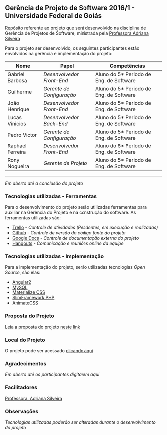 ## Gerência de Projeto de Software 2016/1 - Universidade Federal de Goiás ##

Repósito referente ao projeto que será desenvolvido na disciplina de Gerência de Projetos de Software, ministrada pela [Professora Adriana Silveira](mailto:adriana@estrategia.eti.br)

Para o projeto ser desenvolvido, os seguintes participantes estão envolvidos na gerência e implementação do projeto:

Nome             |            Papel           |  Competências
-----------------------------|----------------------------|---------
Gabriel Barbosa   | _Desenvolvedor Front-End_     |  Aluno do 5* Periodo de Eng. de Software
Guilherme  | _Gerente de Configuração_     |  Aluno do 5* Periodo de Eng. de Software
João Henrique  | _Desenvolvedor Front-End_    | Aluno do 5* Periodo de Eng. de Software
Lucas Vinicios   | _Desenvolvedor Back-End_          | Aluno do 5* Periodo de Eng. de Software
Pedro Victor     | _Gerente de Configuração_  | Aluno do 5* Periodo de Eng. de Software
Raphael Ferreira          | _Desenvolvedor Front-End_   | Aluno do 5* Periodo de Eng. de Software
Rony Nogueira    | _Gerente de Projeto_ | Aluno do 5* Periodo de Eng. de Software
---------
_Em aberto até a conclusão do projeto_

### Tecnologias utilizadas - Ferramentas

Para o desenvolvimento do projeto serão utilizadas ferramentas para auxiliar na Gerência do Projeto e na construção do software. As ferramentas utilizadas são:

- [Trello](https://trello.com) - _Controle de atividades (Pendentes, em execução e realizadas)_ 
- [Github](https://github.com) - _Controle de versão do código fonte do projeto_
- [Google Docs](https://docs.google.com/) - _Controle de documentação  externa do projeto_
- [Hangouts](https://hangouts.google.com) - _Comunicação e reuniões online da equipe_


### Tecnologias utilizadas - Implementação

Para a implementação do projeto, serão utilizadas tecnologias _Open Source_, são elas:

- [Angular2](https://angular.io/)
- [MySQL](https://www.mysql.com/)
- [Materialize CSS](http://materializecss.com/)
- [SlimFramework PHP](http://www.slimframework.com/)
- [AnimateCSS](https://daneden.github.io/animate.css/)

### Proposta do Projeto

Leia a proposta do projeto [neste link](https://github.com/gabrielbo1/ygg/blob/master/Documentos/Proposta%20YGG.md)

### Local do Projeto
O projeto pode ser acessado [clicando aqui](http://ygg.pe.hu/ 'Acessar Site')

### Agradecimentos

_Em aberto até os participantes digitarem aqui_

### Facilitadores

[Professora. Adriana Silveira](mailto:adriana@estrategia.eti.br)


### Observações

_Tecnologias utilizadas poderão ser alteradas durante o desenvolvimento do projeto_
